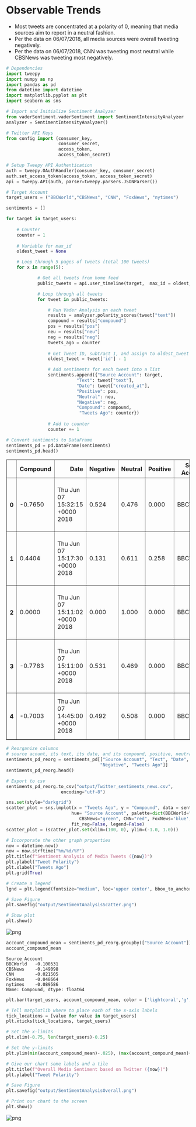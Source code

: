 
# Observable Trends

- Most tweets are concentrated at a polarity of 0, meaning that media sources aim to report in a neutral fashion.
- Per the data on 06/07/2018, all media sources were overall tweeting negatively.
- Per the data on 06/07/2018, CNN was tweeting most neutral while CBSNews was tweeting most negatively.


```python
# Dependencies
import tweepy
import numpy as np
import pandas as pd
from datetime import datetime
import matplotlib.pyplot as plt
import seaborn as sns
```


```python
# Import and Initialize Sentiment Analyzer
from vaderSentiment.vaderSentiment import SentimentIntensityAnalyzer
analyzer = SentimentIntensityAnalyzer()
```


```python
# Twitter API Keys
from config import (consumer_key, 
                    consumer_secret, 
                    access_token, 
                    access_token_secret)

# Setup Tweepy API Authentication
auth = tweepy.OAuthHandler(consumer_key, consumer_secret)
auth.set_access_token(access_token, access_token_secret)
api = tweepy.API(auth, parser=tweepy.parsers.JSONParser())
```


```python
# Target Account
target_users = ("BBCWorld","CBSNews", "CNN", "FoxNews", "nytimes")

sentiments = []

for target in target_users:
    
    # Counter
    counter = 1
    
    # Variable for max_id
    oldest_tweet = None

    # Loop through 5 pages of tweets (total 100 tweets)
    for x in range(5):

            # Get all tweets from home feed
            public_tweets = api.user_timeline(target,  max_id = oldest_tweet)

            # Loop through all tweets
            for tweet in public_tweets:

                # Run Vader Analysis on each tweet
                results = analyzer.polarity_scores(tweet["text"])
                compound = results["compound"]
                pos = results["pos"]
                neu = results["neu"]
                neg = results["neg"]
                tweets_ago = counter
                
                # Get Tweet ID, subtract 1, and assign to oldest_tweet
                oldest_tweet = tweet['id'] - 1

                # Add sentiments for each tweet into a list
                sentiments.append({"Source Account": target,
                           "Text": tweet["text"],
                           "Date": tweet["created_at"],
                           "Positive": pos,
                           "Neutral": neu,
                           "Negative": neg,
                           "Compound": compound,
                            "Tweets Ago": counter})
                
                # Add to counter 
                counter += 1
```


```python
# Convert sentiments to DataFrame
sentiments_pd = pd.DataFrame(sentiments)
sentiments_pd.head()
```




<div>
<style scoped>
    .dataframe tbody tr th:only-of-type {
        vertical-align: middle;
    }

    .dataframe tbody tr th {
        vertical-align: top;
    }

    .dataframe thead th {
        text-align: right;
    }
</style>
<table border="1" class="dataframe">
  <thead>
    <tr style="text-align: right;">
      <th></th>
      <th>Compound</th>
      <th>Date</th>
      <th>Negative</th>
      <th>Neutral</th>
      <th>Positive</th>
      <th>Source Account</th>
      <th>Text</th>
      <th>Tweets Ago</th>
    </tr>
  </thead>
  <tbody>
    <tr>
      <th>0</th>
      <td>-0.7650</td>
      <td>Thu Jun 07 15:32:15 +0000 2018</td>
      <td>0.524</td>
      <td>0.476</td>
      <td>0.000</td>
      <td>BBCWorld</td>
      <td>Kate Spade death: Mental illness 'doesn't disc...</td>
      <td>1</td>
    </tr>
    <tr>
      <th>1</th>
      <td>0.4404</td>
      <td>Thu Jun 07 15:17:30 +0000 2018</td>
      <td>0.131</td>
      <td>0.611</td>
      <td>0.258</td>
      <td>BBCWorld</td>
      <td>Silent alert system for women who are being at...</td>
      <td>2</td>
    </tr>
    <tr>
      <th>2</th>
      <td>0.0000</td>
      <td>Thu Jun 07 15:11:02 +0000 2018</td>
      <td>0.000</td>
      <td>1.000</td>
      <td>0.000</td>
      <td>BBCWorld</td>
      <td>Korean woman survives six days in Australian w...</td>
      <td>3</td>
    </tr>
    <tr>
      <th>3</th>
      <td>-0.7783</td>
      <td>Thu Jun 07 15:11:00 +0000 2018</td>
      <td>0.531</td>
      <td>0.469</td>
      <td>0.000</td>
      <td>BBCWorld</td>
      <td>Israel blames Iran for Gaza border violence ht...</td>
      <td>4</td>
    </tr>
    <tr>
      <th>4</th>
      <td>-0.7003</td>
      <td>Thu Jun 07 14:45:00 +0000 2018</td>
      <td>0.492</td>
      <td>0.508</td>
      <td>0.000</td>
      <td>BBCWorld</td>
      <td>Ship hack 'risks chaos in English Channel' htt...</td>
      <td>5</td>
    </tr>
  </tbody>
</table>
</div>




```python
# Reorganize columns
# source acount, its text, its date, and its compound, positive, neutral, and negative sentiment scores
sentiments_pd_reorg = sentiments_pd[["Source Account", "Text", "Date", "Compound", "Positive", "Neutral",
                                    "Negative", "Tweets Ago"]]
sentiments_pd_reorg.head()

# Export to csv
sentiments_pd_reorg.to_csv("output/Twitter_sentiments_news.csv",
                     encoding="utf-8")
```


```python
sns.set(style="darkgrid")
scatter_plot = sns.lmplot(x = "Tweets Ago", y = "Compound", data = sentiments_pd_reorg,
                         hue= "Source Account", palette=dict(BBCWorld="lightcoral", 
                            CBSNews="green", CNN="red", FoxNews='blue', nytimes='yellow'), 
                         fit_reg=False, legend=False)
scatter_plot = (scatter_plot.set(xlim=(100, 0), ylim=(-1.0, 1.0)))

# Incorporate the other graph properties
now = datetime.now()
now = now.strftime("%m/%d/%Y")
plt.title(f"Sentiment Analysis of Media Tweets ({now})")
plt.ylabel("Tweet Polarity")
plt.xlabel("Tweets Ago")
plt.grid(True)

# Create a legend
lgnd = plt.legend(fontsize="medium", loc='upper center', bbox_to_anchor=(1.2, 0.8), title="Media Sources")

# Save Figure
plt.savefig("output/SentimentAnalysisScatter.png")

# Show plot
plt.show()
```


![png](output_7_0.png)



```python
account_compound_mean = sentiments_pd_reorg.groupby(["Source Account"]).mean()["Compound"]
account_compound_mean
```




    Source Account
    BBCWorld   -0.100531
    CBSNews    -0.149098
    CNN        -0.021505
    FoxNews    -0.048664
    nytimes    -0.089586
    Name: Compound, dtype: float64




```python
plt.bar(target_users, account_compound_mean, color = ['lightcoral','g','r','b','y'], alpha=1, align="center")

# Tell matplotlib where to place each of the x-axis labels
tick_locations = [value for value in target_users]
plt.xticks(tick_locations, target_users)

# Set the x-limits
plt.xlim(-0.75, len(target_users)-0.25)

# Set the y-limits
plt.ylim(min(account_compound_mean)-.025), (max(account_compound_mean)+.05)

# Give our chart some labels and a tile
plt.title(f"Overall Media Sentiment based on Twitter ({now})")
plt.ylabel("Tweet Polarity")

# Save Figure
plt.savefig("output/SentimentAnalysisOverall.png")

# Print our chart to the screen
plt.show()
```


![png](output_9_0.png)

